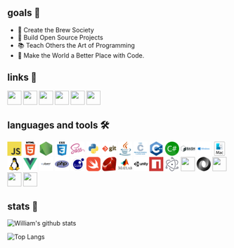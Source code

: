 ## goals 🎯
- 🍺  Create the Brew Society
- 👷  Build Open Source Projects
- 📚  Teach Others the Art of Programming
- 🤖  Make the World a Better Place with Code.

## links 🔗
[<img height="32" width="32" color="#1DA1F2" src="https://cdn.jsdelivr.net/npm/simple-icons@v3/icons/buymeacoffee.svg" />](https://brew-society.com/user/?id=2)
[<img height="32" width="32" color="#1DA1F2" src="https://cdn.jsdelivr.net/npm/simple-icons@v3/icons/apache.svg" />](https://william-mcgonagle.github.io/)
[<img height="32" width="32" color="#1DA1F2" src="https://cdn.jsdelivr.net/npm/simple-icons@v3/icons/github.svg" />](https://github.com/William-McGonagle)
[<img height="32" width="32" color="#1DA1F2" src="https://cdn.jsdelivr.net/npm/simple-icons@v3/icons/instagram.svg" />](https://www.instagram.com/william.mcgonagle/)
[<img height="32" width="32" color="#1DA1F2" src="https://cdn.jsdelivr.net/npm/simple-icons@v3/icons/twitter.svg" />](https://twitter.com/WilliamMcGona11?ref_src=twsrc%5Etfw)
[<img height="32" width="32" color="#1DA1F2" src="https://cdn.jsdelivr.net/npm/simple-icons@v3/icons/npm.svg" />](https://www.npmjs.com/~william_mcgonagle)


## languages and tools 🛠️
<img height="32" src="https://raw.githubusercontent.com/github/explore/80688e429a7d4ef2fca1e82350fe8e3517d3494d/topics/javascript/javascript.png"></img>
<img height="32" src="https://raw.githubusercontent.com/github/explore/80688e429a7d4ef2fca1e82350fe8e3517d3494d/topics/html/html.png"></img>
<img height="32" src="https://raw.githubusercontent.com/github/explore/80688e429a7d4ef2fca1e82350fe8e3517d3494d/topics/nodejs/nodejs.png"></img>
<img height="32" src="https://raw.githubusercontent.com/github/explore/80688e429a7d4ef2fca1e82350fe8e3517d3494d/topics/css/css.png"></img>
<img height="32" src="https://raw.githubusercontent.com/github/explore/80688e429a7d4ef2fca1e82350fe8e3517d3494d/topics/sass/sass.png"></img>
<img height="32" src="https://raw.githubusercontent.com/github/explore/80688e429a7d4ef2fca1e82350fe8e3517d3494d/topics/python/python.png"></img>
<img height="32" src="https://raw.githubusercontent.com/github/explore/80688e429a7d4ef2fca1e82350fe8e3517d3494d/topics/git/git.png"></img>
<img height="32" src="https://raw.githubusercontent.com/github/explore/80688e429a7d4ef2fca1e82350fe8e3517d3494d/topics/java/java.png"></img>
<img height="32" src="https://raw.githubusercontent.com/github/explore/80688e429a7d4ef2fca1e82350fe8e3517d3494d/topics/c/c.png"></img>
<img height="32" src="https://raw.githubusercontent.com/github/explore/80688e429a7d4ef2fca1e82350fe8e3517d3494d/topics/cpp/cpp.png"></img>
<img height="32" src="https://raw.githubusercontent.com/github/explore/80688e429a7d4ef2fca1e82350fe8e3517d3494d/topics/csharp/csharp.png"></img>
<img height="32" src="https://raw.githubusercontent.com/github/explore/80688e429a7d4ef2fca1e82350fe8e3517d3494d/topics/bash/bash.png"></img>
<img height="32" src="https://raw.githubusercontent.com/github/explore/80688e429a7d4ef2fca1e82350fe8e3517d3494d/topics/windows/windows.png"></img>
<img height="32" src="https://raw.githubusercontent.com/github/explore/80688e429a7d4ef2fca1e82350fe8e3517d3494d/topics/macos/macos.png"></img>
<img height="32" src="https://raw.githubusercontent.com/github/explore/80688e429a7d4ef2fca1e82350fe8e3517d3494d/topics/linux/linux.png"></img>
<img height="32" src="https://raw.githubusercontent.com/github/explore/80688e429a7d4ef2fca1e82350fe8e3517d3494d/topics/vue/vue.png"></img>
<img height="32" src="https://raw.githubusercontent.com/github/explore/80688e429a7d4ef2fca1e82350fe8e3517d3494d/topics/jquery/jquery.png"></img>
<img height="32" src="https://raw.githubusercontent.com/github/explore/80688e429a7d4ef2fca1e82350fe8e3517d3494d/topics/php/php.png"></img>
<img height="32" src="https://raw.githubusercontent.com/github/explore/80688e429a7d4ef2fca1e82350fe8e3517d3494d/topics/lua/lua.png"></img>
<img height="32" src="https://raw.githubusercontent.com/github/explore/80688e429a7d4ef2fca1e82350fe8e3517d3494d/topics/swift/swift.png"></img>
<img height="32" src="https://raw.githubusercontent.com/github/explore/80688e429a7d4ef2fca1e82350fe8e3517d3494d/topics/ruby/ruby.png"></img>
<img height="32" src="https://raw.githubusercontent.com/github/explore/80688e429a7d4ef2fca1e82350fe8e3517d3494d/topics/matlab/matlab.png"></img>
<img height="32" src="https://raw.githubusercontent.com/github/explore/80688e429a7d4ef2fca1e82350fe8e3517d3494d/topics/unity/unity.png"></img>
<img height="32" src="https://raw.githubusercontent.com/github/explore/80688e429a7d4ef2fca1e82350fe8e3517d3494d/topics/npm/npm.png"></img>
<img height="32" src="https://raw.githubusercontent.com/github/explore/80688e429a7d4ef2fca1e82350fe8e3517d3494d/topics/electron/electron.png"></img>
<img height="32" width="32" color="#1DA1F2" src="https://cdn.jsdelivr.net/npm/simple-icons@v3/icons/stripe.svg" />
<img height="32" src="https://raw.githubusercontent.com/github/explore/80688e429a7d4ef2fca1e82350fe8e3517d3494d/topics/json/json.png"></img>
<img height="32" width="32" color="#1DA1F2" src="https://cdn.jsdelivr.net/npm/simple-icons@v3/icons/tor.svg" />
<img height="32" width="32" color="#1DA1F2" src="https://cdn.jsdelivr.net/npm/simple-icons@v3/icons/rss.svg" />
<img height="32" width="32" color="#1DA1F2" src="https://cdn.jsdelivr.net/npm/simple-icons@v3/icons/atom.svg" />


## stats 💯
![William's github stats](https://github-readme-stats.vercel.app/api?username=william-mcgonagle&count_private=true&include_all_commits=true&show_icons=true)

![Top Langs](https://github-readme-stats.vercel.app/api/top-langs/?username=william-mcgonagle&layout=compact)

